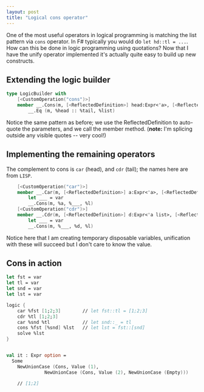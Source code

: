 ```yaml
---
layout: post
title: "Logical cons operator"
---
```


One of the most useful operators in logical programming is matching the list pattern via `cons` operator. In F# typically you would do `let hd::tl = ...`. How can this be done in logic programming using quotations?
Now that I have the unify operator implemented it's actually quite easy to build up new constructs.

## Extending the logic builder
```fsharp
type LogicBuilder with 
    [<CustomOperation("cons")>] 
    member __.Cons(m, [<ReflectedDefinition>] head:Expr<'a>, [<ReflectedDefinition>]tail:Expr<'a list>, [<ReflectedDefinition>]list:Expr<'a list>) = 
        __.Eq (m, %head :: %tail, %list)
```
Notice the same pattern as before; we use the ReflectedDefinition to auto-quote the parameters, and we call the member method. (**note:** I'm splicing outside any visible quotes -- very cool!)

## Implementing the remaining operators
The complement to cons is `car` (head), and `cdr` (tail); the names here are from `LISP`. 

```fsharp
    [<CustomOperation("car")>] 
    member __.Car(m, [<ReflectedDefinition>] a:Expr<'a>, [<ReflectedDefinition>]l:Expr<'a list>) = 
        let ___ = var
        __.Cons(m, %a, %___, %l)
    [<CustomOperation("cdr")>] 
    member __.Cdr(m, [<ReflectedDefinition>] d:Expr<'a list>, [<ReflectedDefinition>]l:Expr<'a list>) = 
        let ___ = var
        __.Cons(m, %___, %d, %l)
```

Notice here that I am creating temporary disposable variables, unification with these will succeed but I don't care to know the value.

## Cons in action

```fsharp
let fst = var
let tl = var
let snd = var
let lst = var

logic {
    car %fst [1;2;3]        // let fst::tl = [1;2;3]
    cdr %tl [1;2;3]         
    car %snd %tl            // let snd::_ = tl
    cons %fst [%snd] %lst   // let lst = fst::[snd]
    solve %lst
}


val it : Expr option =
  Some
    NewUnionCase (Cons, Value (1),
              NewUnionCase (Cons, Value (2), NewUnionCase (Empty)))

    // [1;2]
```